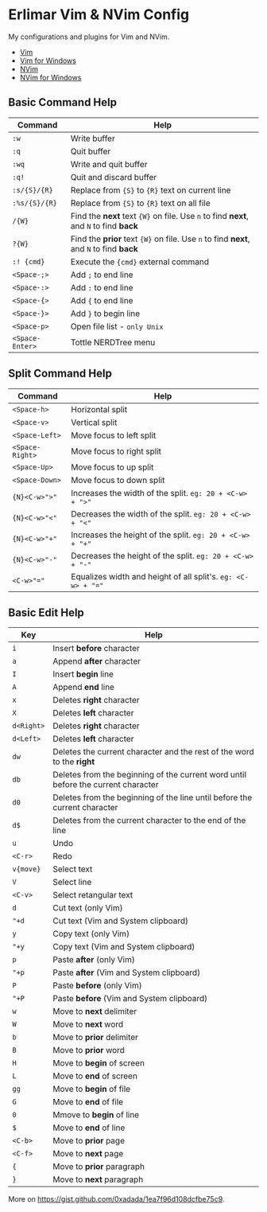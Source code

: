Erlimar Vim & NVim Config
=========================

My configurations and plugins for Vim and NVim.

- [Vim](https://github.com/erlimar/vim-config/tree/vim)
- [Vim for Windows](https://github.com/erlimar/vim-config/tree/vim-win)
- [NVim](https://github.com/erlimar/vim-config/tree/nvim)
- [NVim for Windows](https://github.com/erlimar/vim-config/tree/nvim-win)

## Basic Command Help

Command         | Help
--------------- | --------
`:w`            | Write buffer
`:q`            | Quit buffer
`:wq`           | Write and quit buffer
`:q!`           | Quit and discard buffer
`:s/{S}/{R}`    | Replace from `{S}` to `{R}` text on current line
`:%s/{S}/{R}`   | Replace from `{S}` to `{R}` text on all file
`/{W}`          | Find the __next__ text `{W}` on file. Use `n` to find __next__, and `N` to find __back__
`?{W}`          | Find the __prior__ text `{W}` on file. Use `n` to find __next__, and `N` to find __back__
`:! {cmd}`      | Execute the `{cmd}` external command
`<Space-;>`     | Add `;` to end line
`<Space-:>`     | Add `:` to end line
`<Space-{>`     | Add `{` to end line
`<Space-}>`     | Add `}` to begin line
`<Space-p>`     | Open file list - `only Unix`
`<Space-Enter>` | Tottle NERDTree menu

## Split Command Help

Command         | Help
--------------- | --------
`<Space-h>`     | Horizontal split
`<Space-v>`     | Vertical split
`<Space-Left>`  | Move focus to left split
`<Space-Right>` | Move focus to right split
`<Space-Up>`    | Move focus to up split
`<Space-Down>`  | Move focus to down split
`{N}<C-w>">"`   | Increases the width of the split. `eg: 20 + <C-w> + ">"`
`{N}<C-w>"<"`   | Decreases  the width of the split. `eg: 20 + <C-w> + "<"`
`{N}<C-w>"+"`   | Increases the height of the split. `eg: 20 + <C-w> + "+"`
`{N}<C-w>"-"`   | Decreases  the height of the split. `eg: 20 + <C-w> + "-"`
`<C-w>"="`      | Equalizes width and height of all split's. `eg: <C-w> + "="`

## Basic Edit Help

Key       | Help
--------- | -----------
`i`       | Insert __before__ character
`a`       | Append __after__ character
`I`       | Insert __begin__ line
`A`       | Append __end__ line
`x`       | Deletes __right__ character
`X`       | Deletes __left__ character
`d<Right>`| Deletes __right__ character
`d<Left>` | Deletes __left__ character
`dw`      | Deletes the current character and the rest of the word to the __right__
`db`      | Deletes from the beginning of the current word until before the current character
`d0`      | Deletes from the beginning of the line until before the current character
`d$`      | Deletes from the current character to the end of the line
`u`       | Undo
`<C-r>`   | Redo
`v{move}` | Select text
`V`       | Select line
`<C-v>`   | Select retangular text
`d`       | Cut text (only Vim)
`"+d`     | Cut text (Vim and System clipboard)
`y`       | Copy text (only Vim)
`"+y`     | Copy text (Vim and System clipboard)
`p`       | Paste __after__ (only Vim)
`"+p`     | Paste __after__ (Vim and System clipboard)
`P`       | Paste __before__ (only Vim)
`"+P`     | Paste __before__ (Vim and System clipboard)
`w`       | Move to __next__ delimiter
`W`       | Move to __next__ word
`b`       | Move to __prior__ delimiter
`B`       | Move to __prior__ word
`H`       | Move to __begin__ of screen
`L`       | Move to __end__ of screen
`gg`      | Move to __begin__ of file
`G`       | Move to __end__ of file
`0`       | Mmove to __begin__ of line
`$`       | Move to __end__ of line
`<C-b>`   | Move to __prior__ page
`<C-f>`   | Move to __next__ page
`{`       | Move to __prior__ paragraph
`}`       | Move to __next__ paragraph

More on https://gist.github.com/0xadada/1ea7f96d108dcfbe75c9.
